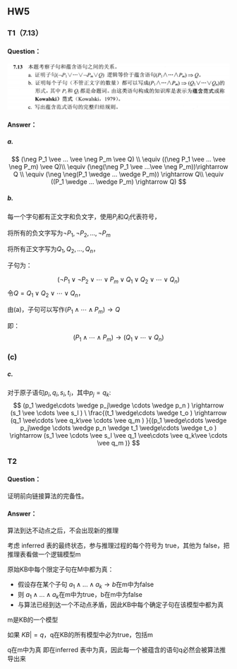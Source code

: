 ## HW5

### T1（7.13）

#### Question：

![image-20240416235014507](./assets/image-20240416235014507.png)

#### Answer：

##### a.

$$
(\neg P_1 \vee ... \vee \neg P_m \vee Q) \\
\equiv ((\neg P_1 \vee ... \vee \neg P_m) \vee Q)\\
\equiv (\neg(\neg P_1 \vee ...\vee \neg P_m))\rightarrow Q \\
\equiv (\neg \neg(P_1 \wedge ... \wedge P_m)) \rightarrow  Q\\
\equiv ((P_1 \wedge ... \wedge P_m) \rightarrow Q)
$$

##### b.

每一个字句都有正文字和负文字，使用$P_i$和$Q_i$代表符号，

将所有的负文字写为$\neg P_1, \neg P_2, \dots,\neg P_m$

将所有正文字写为$Q_1, Q_2, \dots, Q_n$，

子句为：

 $$ (\neg P_1 \vee \neg P_2 \vee \cdots \vee P_m\vee Q_1\vee Q_2\vee \cdots\vee Q_n) $$ 令$Q = Q_1\vee Q_2\vee \cdots\vee Q_n$，

由(a)，子句可以写作$(P_1 \wedge \cdots \wedge P_m) \rightarrow Q$

即： $$ (P_1 \wedge \cdots \wedge P_m) \rightarrow (Q_1\vee \cdots\vee Q_n) $$

### (c)

##### c.

对于原子语句$p_i, q_i, s_i, t_i$，其中$p_j=q_k$: $$ (p_1 \wedge\cdots \wedge p_j\wedge \cdots \wedge p_n ) \rightarrow (s_1 \vee \cdots \vee s_l ) \ \frac{(t_1 \wedge\cdots \wedge t_o ) \rightarrow (q_1 \vee\cdots \vee q_k\vee \cdots \vee q_m ) }{(p_1 \wedge\cdots \wedge p_j\wedge \cdots \wedge p_n \wedge t_1 \wedge\cdots \wedge t_o ) \rightarrow (s_1 \vee \cdots \vee s_l \vee q_1 \vee\cdots \vee q_k\vee \cdots \vee q_m )} $$



### T2

#### Question：

 证明前向链接算法的完备性。

#### Answer：

算法到达不动点之后，不会出现新的推理

考虑 inferred 表的最终状态，参与推理过程的每个符号为 true，其他为 false，把推理表看做一个逻辑模型m

原始KB中每个限定子句在M中都为真：

- 假设存在某个子句 $a_1 \wedge ... \wedge a_k \rightarrow b$在m中为false
- 则 $a_1 \wedge ... \wedge a_k$在m中为true，b在m中为false
- 与算法已经到达一个不动点矛盾，因此KB中每个确定子句在该模型中都为真

m是KB的一个模型

如果 $KB |= q$，q在KB的所有模型中必为true，包括m

q在m中为真 即在inferred 表中为真，因此每一个被蕴含的语句q必然会被算法推导出来

